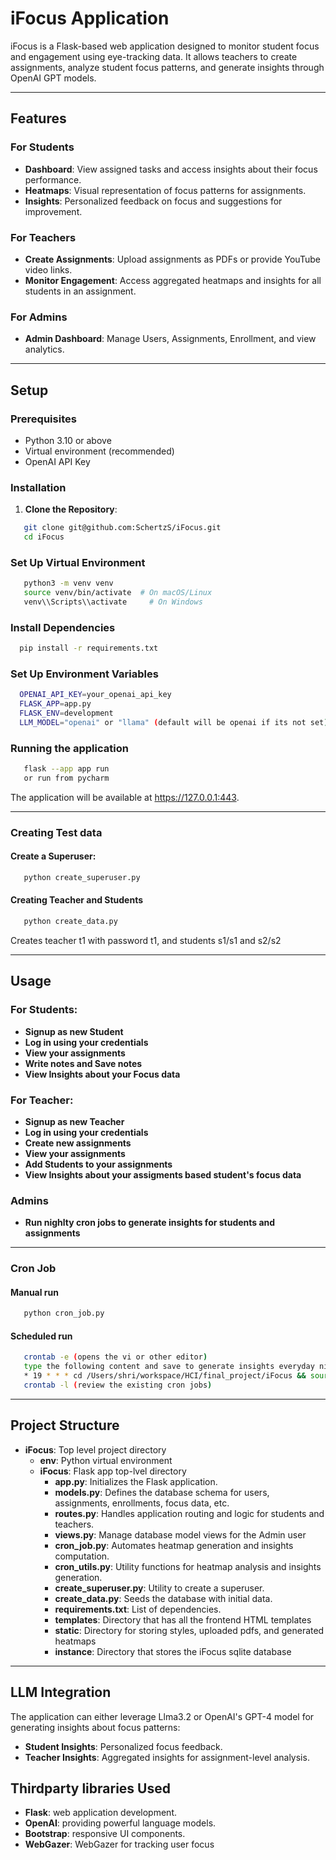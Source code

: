 # iFocus Application

iFocus is a Flask-based web application designed to monitor student focus and engagement using eye-tracking data. It allows teachers to create assignments, analyze student focus patterns, and generate insights through OpenAI GPT models.

---

## Features

### For Students
- **Dashboard**: View assigned tasks and access insights about their focus performance.
- **Heatmaps**: Visual representation of focus patterns for assignments.
- **Insights**: Personalized feedback on focus and suggestions for improvement.

### For Teachers
- **Create Assignments**: Upload assignments as PDFs or provide YouTube video links.
- **Monitor Engagement**: Access aggregated heatmaps and insights for all students in an assignment.

### For Admins
- **Admin Dashboard**: Manage Users, Assignments, Enrollment, and view analytics.

---

## Setup

### Prerequisites
- Python 3.10 or above
- Virtual environment (recommended)
- OpenAI API Key

### Installation
1. **Clone the Repository**:
```bash
   git clone git@github.com:SchertzS/iFocus.git 
   cd iFocus
```

### Set Up Virtual Environment
```bash
   python3 -m venv venv
   source venv/bin/activate  # On macOS/Linux
   venv\\Scripts\\activate     # On Windows
```

### Install Dependencies
```bash
  pip install -r requirements.txt
```
### Set Up Environment Variables
```bash
  OPENAI_API_KEY=your_openai_api_key
  FLASK_APP=app.py
  FLASK_ENV=development
  LLM_MODEL="openai" or "llama" (default will be openai if its not set)
```

### Running the application
```bash
   flask --app app run
   or run from pycharm
```
The application will be available at https://127.0.0.1:443.

---

### Creating Test data

#### Create a Superuser:
```bash
   python create_superuser.py
```
#### Creating Teacher and Students
```bash
   python create_data.py
```
Creates teacher t1 with password t1, and students s1/s1 and s2/s2

---

## Usage
### For Students:
- **Signup as new Student**
- **Log in using your credentials**
- **View your assignments**
- **Write notes and Save notes**
- **View Insights about your Focus data**

### For Teacher:
- **Signup as new Teacher**
- **Log in using your credentials**
- **Create new assignments**
- **View your assignments**
- **Add Students to  your assignments**
- **View Insights about your assigments based student's focus data**

### Admins
- **Run nighlty cron jobs to generate insights for students and assignments**

---

### Cron Job
#### Manual run
```bash
   python cron_job.py
```
#### Scheduled run
```bash
   crontab -e (opens the vi or other editor)
   type the following content and save to generate insights everyday night at 7pm
   * 19 * * * cd /Users/shri/workspace/HCI/final_project/iFocus && source env/bin/activate && python iFocus/cron_job.py >> ./cron_job.log 2>&1
   crontab -l (review the existing cron jobs)
```

---

## Project Structure
- **iFocus**: Top level project directory
  - **env**: Python virtual environment 
  - **iFocus**: Flask app top-lvel directory
    - **app.py**: Initializes the Flask application.
    - **models.py**: Defines the database schema for users, assignments, enrollments, focus data, etc.
    - **routes.py**: Handles application routing and logic for students and teachers.
    - **views.py**: Manage database model views for the Admin user
    - **cron_job.py**: Automates heatmap generation and insights computation.
    - **cron_utils.py**: Utility functions for heatmap analysis and insights generation.
    - **create_superuser.py**: Utility to create a superuser.
    - **create_data.py**: Seeds the database with initial data.
    - **requirements.txt**: List of dependencies.
    - **templates**: Directory that has all the frontend HTML templates
    - **static**: Directory for storing styles, uploaded pdfs, and generated heatmaps
    - **instance**: Directory that stores the iFocus sqlite database

---

## LLM Integration
The application can either leverage Llma3.2 or  OpenAI's GPT-4 model for generating insights about focus patterns:

- **Student Insights**: Personalized focus feedback.
- **Teacher Insights**: Aggregated insights for assignment-level analysis.


## Thirdparty libraries Used
- **Flask**: web application development.
- **OpenAI**: providing powerful language models.
- **Bootstrap**: responsive UI components.
- **WebGazer**: WebGazer for tracking user focus

